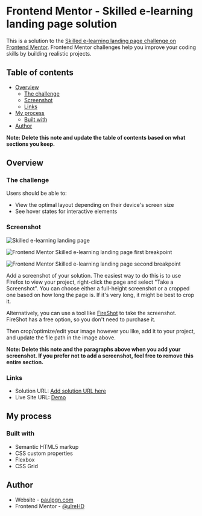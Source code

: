 # Frontend Mentor - Skilled e-learning landing page solution

This is a solution to the [Skilled e-learning landing page challenge on Frontend Mentor](https://www.frontendmentor.io/challenges/skilled-elearning-landing-page-S1ObDrZ8q). Frontend Mentor challenges help you improve your coding skills by building realistic projects.

## Table of contents

- [Overview](#overview)
  - [The challenge](#the-challenge)
  - [Screenshot](#screenshot)
  - [Links](#links)
- [My process](#my-process)
  - [Built with](#built-with)
- [Author](#author)

**Note: Delete this note and update the table of contents based on what sections you keep.**

## Overview

### The challenge

Users should be able to:

- View the optimal layout depending on their device's screen size
- See hover states for interactive elements

### Screenshot

![Skilled e-learning landing page](https://user-images.githubusercontent.com/105318234/169798923-c937b0d7-66e5-41c3-8777-b7addeecb3ed.png)

![Frontend Mentor Skilled e-learning landing page first breakpoint](https://user-images.githubusercontent.com/105318234/169799082-2c66517d-920d-4e6f-9be0-57fb9618354b.png)

![Frontend Mentor Skilled e-learning landing page second breakpoint](https://user-images.githubusercontent.com/105318234/169799091-8f9680e4-faf4-4bb3-8361-59b8e1b0893e.png)

Add a screenshot of your solution. The easiest way to do this is to use Firefox to view your project, right-click the page and select "Take a Screenshot". You can choose either a full-height screenshot or a cropped one based on how long the page is. If it's very long, it might be best to crop it.

Alternatively, you can use a tool like [FireShot](https://getfireshot.com/) to take the screenshot. FireShot has a free option, so you don't need to purchase it. 

Then crop/optimize/edit your image however you like, add it to your project, and update the file path in the image above.

**Note: Delete this note and the paragraphs above when you add your screenshot. If you prefer not to add a screenshot, feel free to remove this entire section.**

### Links

- Solution URL: [Add solution URL here](https://your-solution-url.com)
- Live Site URL: [Demo](https://friendly-empanada-cf8624.netlify.app/)

## My process

### Built with

- Semantic HTML5 markup
- CSS custom properties
- Flexbox
- CSS Grid

## Author

- Website - [paulpgn.com](http://paulpgn.com)
- Frontend Mentor - [@ulreHD](https://www.frontendmentor.io/profile/ulreHD)



